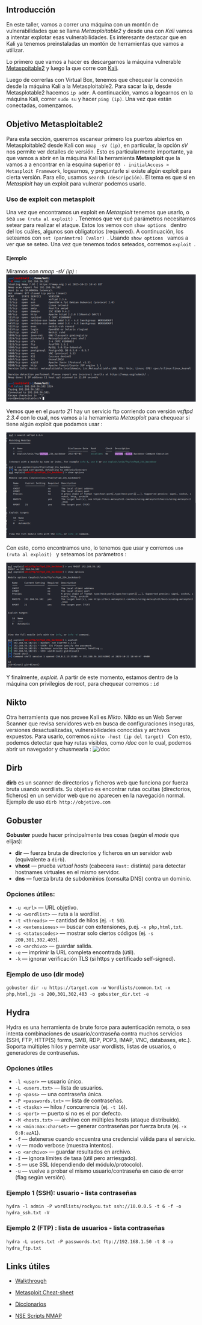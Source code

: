 ## Introducción
En este taller, vamos a correr una máquina con un montón de vulnerabilidades que se llama *Metasploitable2* y desde una con *Kali* vamos a intentar explotar esas vulnerabilidades.
Es interesante destacar que en Kali ya tenemos preinstaladas un montón de herramientas que vamos a utilizar.

Lo primero que vamos a hacer es descargarnos la máquina vulnerable [Metaspoitable2](https://www-2.dc.uba.ar/staff/rbaader/metasploitable2.ova) y luego la que corre con [Kali](https://cdimage.kali.org/kali-2025.3/kali-linux-2025.3-virtualbox-amd64.7z).

Luego de correrlas con Virtual Box, tenemos que chequear la conexión desde la máquina Kali a la Metasploitable2. Para sacar la ip, desde Metasplotable2 hacemos ```ip addr```. A continuación, vamos a logearnos en la máquina Kali, correr ```sudo su``` y hacer ```ping (ip)```. Una vez que están conectadas, comenzamos.

## Objetivo Metasploitable2
Para esta sección, queremos escanear primero los puertos abiertos en Metasploitable2 desde Kali con ```nmap -sV (ip)```, en particular, la opción *sV* nos permite ver detalles de versión. Esto es particularmente importante, ya que vamos a abrir en la máquina Kali la herramienta **Metasploit** que la vamos a a encontrar en la esquina superior `03 - initialAccess > Metasploit Framework`, logearnos, y preguntarle si existe algún exploit para cierta versión. Para ello, usamos ```search (descripción)```. El tema es que si en *Metasploit* hay un exploit para vulnerar podemos usarlo. 

### Uso de exploit con metasploit
Una vez que encontramos un exploit en *Metasploit* tenemos que usarlo, o sea ```use (ruta al exploit) ```. Tenemos que ver qué parámetros necesitamos setear para realizar el ataque. Estos los vemos con ```show options ``` dentro del los cuáles, algunos son obligatorios (requiered). A continuación, los seteamos con ```set (parámetro) (valor) ```. Usando ```show options ``` vamos a ver que se seteo. Una vez que tenemos todos seteados, corremos ```exploit ```. 

#### Ejemplo 
Miramos con *nmap -sV (ip)* :
![nmap](https://github.com/ToniusRetonius/SegInf/blob/main/Talleres/Taller%202%20-%20pentest/Capturas/telnet.png)

Vemos que en el *puerto 21* hay un servicio ftp corriendo con versión *vsftpd 2.3.4* con lo cual, nos vamos a la herramienta *Metasploit* para chequear si tiene algún exploit que podamos usar :

![search](https://github.com/ToniusRetonius/SegInf/blob/main/Talleres/Taller%202%20-%20pentest/Capturas/search.png)

Con esto, como encontramos uno, lo tenemos que usar y corremos ```use (ruta al exploit) ``` y seteamos los parámetros :

![set](https://github.com/ToniusRetonius/SegInf/blob/main/Talleres/Taller%202%20-%20pentest/Capturas/set.png)

Y finalmente, *exploit*. A partir de este momento, estamos dentro de la máquina con privilegios de root, para chequear corremos :
```id```

## Nikto
Otra herramienta que nos provee Kali es *Nikto*. Nikto es un Web Server Scanner que revisa servidores web en busca de configuraciones inseguras, versiones desactualizadas, vulnerabilidades conocidas y archivos expuestos. Para usarlo, corremos
```nikto -host (ip del target) ```
Con esto, podemos detectar que hay rutas visibles, como */doc* con lo cual, podemos abrir un navegador y chusmearla :
![/doc](https://github.com/ToniusRetonius/SegInf/blob/main/Talleres/Taller%202%20-%20pentest/Capturas/nikto2.png)

## Dirb
**dirb** es un scanner de directorios y ficheros web que funciona por fuerza bruta usando wordlists. Su objetivo es encontrar rutas ocultas (directorios, ficheros) en un servidor web que no aparecen en la navegación normal. Ejemplo de uso
``` dirb http://objetivo.com ```

## Gobuster
**Gobuster** puede hacer principalmente tres cosas (según el *mode* que elijas):

- **dir** — fuerza bruta de directorios y ficheros en un servidor web (equivalente a `dirb`).  
- **vhost** — prueba *virtual hosts* (cabecera `Host:` distinta) para detectar hostnames virtuales en el mismo servidor.  
- **dns** — fuerza bruta de subdominios (consulta DNS) contra un dominio.

### Opciones útiles:

- `-u <url>` — URL objetivo.
- `-w <wordlist>` — ruta a la wordlist.
- `-t <threads>` — cantidad de hilos (ej. `-t 50`).
- `-x <extensiones>` — buscar con extensiones, p.ej. `-x php,html,txt`.
- `-s <statuscodes>` — mostrar solo ciertos códigos (ej. `-s 200,301,302,403`).
- `-o <archivo>` — guardar salida.
- `-e` — imprimir la URL completa encontrada (útil).
- `-k` — ignorar verificación TLS (si https y certificado self-signed).


### Ejemplo de uso (dir mode)
```gobuster dir -u https://target.com -w Wordlists/common.txt -x php,html,js -s 200,301,302,403 -o gobuster_dir.txt -e ```


## Hydra
Hydra es una herramienta de brute force para autenticación remota, o sea intenta combinaciones de usuario/contraseña contra muchos servicios (SSH, FTP, HTTP(S) forms, SMB, RDP, POP3, IMAP, VNC, databases, etc.). Soporta múltiples hilos y permite usar wordlists, listas de usuarios, o generadores de contraseñas.

### Opciones útiles

- `-l <user>` — usuario único.  
- `-L <users.txt>` — lista de usuarios.  
- `-p <pass>` — una contraseña única.  
- `-P <passwords.txt>` — lista de contraseñas.  
- `-t <tasks>` — hilos / concurrencia (ej. `-t 16`).  
- `-s <port>` — puerto si no es el por defecto.  
- `-M <hosts.txt>` — archivo con múltiples hosts (ataque distribuido).  
- `-x <min:max:charset>` — generar contraseñas por fuerza bruta (ej. `-x 6:8:azA1`).  
- `-f` — detenerse cuando encuentra una credencial válida para el servicio.  
- `-V` — modo verbose (muestra intentos).  
- `-o <archivo>` — guardar resultados en archivo.  
- `-I` — ignora límites de tasa (útil pero arriesgado).  
- `-S` — use SSL (dependiendo del módulo/protocolo).  
- `-u` — vuelve a probar el mismo usuario/contraseña en caso de error (flag según versión).  


### Ejemplo 1 (SSH): usuario - lista contraseñas 
``` hydra -l admin -P wordlists/rockyou.txt ssh://10.0.0.5 -t 6 -f -o hydra_ssh.txt -V ```
### Ejemplo 2 (FTP) : lista de usuarios - lista contraseñas 
``` hydra -L users.txt -P passwords.txt ftp://192.168.1.50 -t 8 -o hydra_ftp.txt ```


## Links útiles
- [Walkthrough](https://rajeshmenghwar.medium.com/introduction-abdc1c5cd41b)

- [Metasploit Cheat-sheet](https://github.com/ToniusRetonius/SegInf/blob/main/Talleres/Taller%202%20-%20pentest/metasploit%20cheat-sheet.pdf)

- [Diccionarios](https://github.com/danielmiessler/SecLists/tree/master/Passwords)

- [NSE Scripts NMAP](https://nmap.org/nsedoc/scripts/)